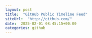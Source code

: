 ```yaml
---
layout: post
title:  "GitHub Public Timeline Feed"
siteUrl:  "http://github.com/"
date:  2025-02-01 08:45:15+00:00
categories: github
---
```

